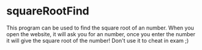 # squareRootFind
This program can be used to find the square root of an number. When you open the website, it will ask you for an number, once you enter the number it will give the square root of the number! Don't use it to cheat in exam ;)
